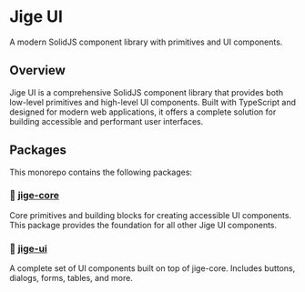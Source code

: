 # Jige UI

A modern SolidJS component library with primitives and UI components.

## Overview

Jige UI is a comprehensive SolidJS component library that provides both low-level primitives and high-level UI components. Built with TypeScript and designed for modern web applications, it offers a complete solution for building accessible and performant user interfaces.

## Packages

This monorepo contains the following packages:

### 🎯 [jige-core](./packages/jige-core)

Core primitives and building blocks for creating accessible UI components. This package provides the foundation for all other Jige UI components.

### 🎨 [jige-ui](./packages/jige-ui)

A complete set of UI components built on top of jige-core. Includes buttons, dialogs, forms, tables, and more.
